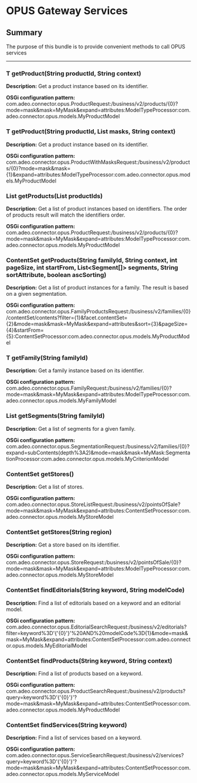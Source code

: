 # OPUS Gateway Services


## Summary

The purpose of this bundle is to provide convenient methods to call OPUS services

--------------------------------------------

### T getProduct(String productId, String context)

**Description:** Get a product instance based on its identifier.

**OSGi configuration pattern:** com.adeo.connector.opus.ProductRequest:/business/v2/products/{0}?mode=mask&mask=MyMask&expand=attributes:ModelTypeProcessor:com.adeo.connector.opus.models.MyProductModel

### T getProduct(String productId, List<String> masks, String context)

**Description:** Get a product instance based on its identifier.

**OSGi configuration pattern:** com.adeo.connector.opus.ProductWithMasksRequest:/business/v2/products/{0}?mode=mask&mask={1}&expand=attributes:ModelTypeProcessor:com.adeo.connector.opus.models.MyProductModel

### List<T> getProducts(List<String> productIds)

**Description:** Get a list of product instances based on identifiers. The order of products result will match the identifiers order.

**OSGi configuration pattern:** com.adeo.connector.opus.ProductRequest:/business/v2/products/{0}?mode=mask&mask=MyMask&expand=attributes:ModelTypeProcessor:com.adeo.connector.opus.models.MyProductModel

### ContentSet<T> getProducts(String familyId, String context, int pageSize, int startFrom, List<Segment[]> segments, String sortAttribute, boolean ascSorting)

**Description:** Get a list of product instances for a family. The result is based on a given segmentation.

**OSGi configuration pattern:** com.adeo.connector.opus.FamilyProductsRequest:/business/v2/families/{0}/contentSet/contents?filter={1}&facet.contentSet={2}&mode=mask&mask=MyMask&expand=attributes&sort={3}&pageSize={4}&startFrom={5}:ContentSetProcessor:com.adeo.connector.opus.models.MyProductModel

### T getFamily(String familyId)

**Description:** Get a family instance based on its identifier.

**OSGi configuration pattern:** com.adeo.connector.opus.FamilyRequest:/business/v2/families/{0}?mode=mask&mask=MyMask&expand=attributes:ModelTypeProcessor:com.adeo.connector.opus.models.MyFamilyModel

### List<T> getSegments(String familyId)

**Description:** Get a list of segments for a given family.

**OSGi configuration pattern:** com.adeo.connector.opus.SegmentationRequest:/business/v2/families/{0}?expand=subContents(depth%3A2)&mode=mask&mask=MyMask:SegmentationProcessor:com.adeo.connector.opus.models.MyCriterionModel

### ContentSet<T> getStores()

**Description:** Get a list of stores.

**OSGi configuration pattern:** com.adeo.connector.opus.StoreListRequest:/business/v2/pointsOfSale?mode=mask&mask=MyMask&expand=attributes:ContentSetProcessor:com.adeo.connector.opus.models.MyStoreModel

### ContentSet<T> getStores(String region)

**Description:** Get a store based on its identifier.

**OSGi configuration pattern:** com.adeo.connector.opus.StoreRequest:/business/v2/pointsOfSale/{0}?mode=mask&mask=MyMask&expand=attributes:ModelTypeProcessor:com.adeo.connector.opus.models.MyStoreModel

### ContentSet<T> findEditorials(String keyword, String modelCode)

**Description:** Find a list of editorials based on a keyword and an editorial model.

**OSGi configuration pattern:** com.adeo.connector.opus.EditorialSearchRequest:/business/v2/editorials?filter=keyword%3D'{'{0}'}'%20AND%20modelCode%3D{1}&mode=mask&mask=MyMask&expand=attributes:ContentSetProcessor:com.adeo.connector.opus.models.MyEditorialModel

### ContentSet<T> findProducts(String keyword, String context)

**Description:** Find a list of products based on a keyword.

**OSGi configuration pattern:** com.adeo.connector.opus.ProductSearchRequest:/business/v2/products?query=keyword%3D'{'{0}'}'?mode=mask&mask=MyMask&expand=attributes:ContentSetProcessor:com.adeo.connector.opus.models.MyProductModel

### ContentSet<T> findServices(String keyword)

**Description:** Find a list of services based on a keyword.

**OSGi configuration pattern:** com.adeo.connector.opus.ServiceSearchRequest:/business/v2/services?query=keyword%3D'{'{0}'}'?mode=mask&mask=MyMask&expand=attributes:ContentSetProcessor:com.adeo.connector.opus.models.MyServiceModel
